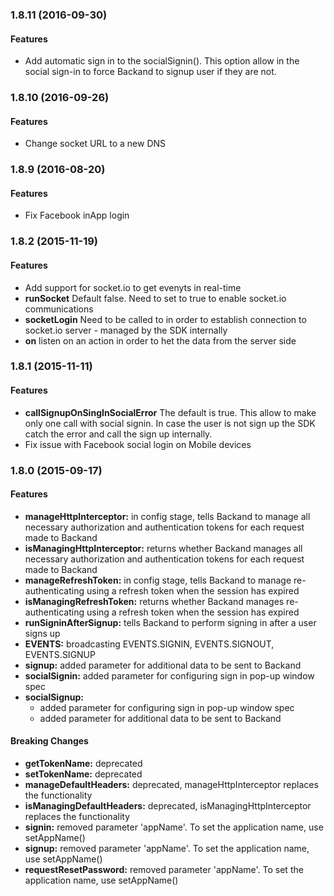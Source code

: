 <a name="1.8.10"></a>

### 1.8.11 (2016-09-30)

#### Features

* Add automatic sign in to the socialSignin(). This option allow in the social sign-in to force Backand to signup
user if they are not.

### 1.8.10 (2016-09-26)

#### Features

* Change socket URL to a new DNS


### 1.8.9 (2016-08-20)

#### Features

* Fix Facebook inApp login


### 1.8.2 (2015-11-19)

#### Features

* Add support for socket.io to get evenyts in real-time
* **runSocket** Default false. Need to set to true to enable socket.io communications
* **socketLogin** Need to be called to in order to establish connection to socket.io server - managed by the SDK internally
* **on** listen on an action in order to het the data from the server side

### 1.8.1 (2015-11-11)

#### Features

* **callSignupOnSingInSocialError** The default is true. This allow to make only one call with social signin. In case the user is not sign up the SDK catch the error and call the sign up internally.
* Fix issue with Facebook social login on Mobile devices

### 1.8.0 (2015-09-17)


#### Features

* **manageHttpInterceptor:** in config stage, tells Backand to manage all necessary authorization and authentication tokens for each request made to Backand
* **isManagingHttpInterceptor:** returns whether Backand manages all necessary authorization and authentication tokens for each request made to Backand
* **manageRefreshToken:** in config stage, tells Backand to manage re-authenticating using a refresh token when the session has expired
* **isManagingRefreshToken:** returns whether Backand manages re-authenticating using a refresh token when the session has expired
* **runSigninAfterSignup:** tells Backand to perform signing in after a user signs up
* **EVENTS:** broadcasting EVENTS.SIGNIN, EVENTS.SIGNOUT, EVENTS.SIGNUP
* **signup:** added parameter for additional data to be sent to Backand
* **socialSignin:** added parameter for configuring sign in pop-up window spec
* **socialSignup:**
  * added parameter for configuring sign in pop-up window spec
  * added parameter for additional data to be sent to Backand


#### Breaking Changes

* **getTokenName:** deprecated
* **setTokenName:** deprecated
* **manageDefaultHeaders:** deprecated, manageHttpInterceptor replaces the functionality
* **isManagingDefaultHeaders:** deprecated, isManagingHttpInterceptor replaces the functionality
* **signin:** removed parameter 'appName'. To set the application name, use setAppName()
* **signup:** removed parameter 'appName'. To set the application name, use setAppName()
* **requestResetPassword:** removed parameter 'appName'. To set the application name, use setAppName()



